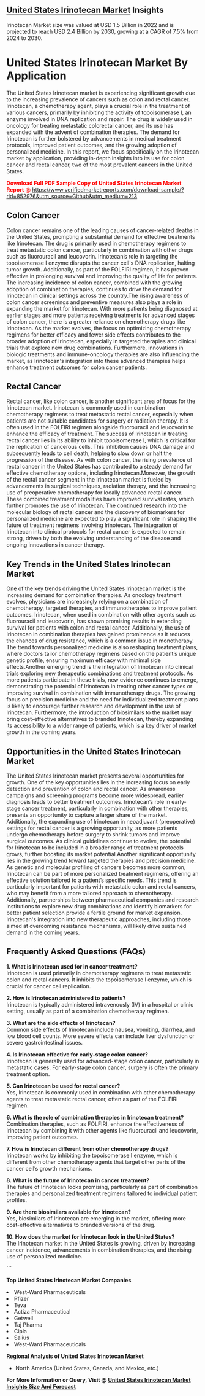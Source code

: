 <h2><a href="https://www.verifiedmarketreports.com/download-sample/?rid=852976&amp;utm_source=Github&amp;utm_medium=213" target="_blank">United States Irinotecan Market</a> Insights</h2><p>Irinotecan Market size was valued at USD 1.5 Billion in 2022 and is projected to reach USD 2.4 Billion by 2030, growing at a CAGR of 7.5% from 2024 to 2030.</p><p><h1>United States Irinotecan Market By Application</h1><p>The United States Irinotecan market is experiencing significant growth due to the increasing prevalence of cancers such as colon and rectal cancer. Irinotecan, a chemotherapy agent, plays a crucial role in the treatment of various cancers, primarily by inhibiting the activity of topoisomerase I, an enzyme involved in DNA replication and repair. The drug is widely used in oncology for treating metastatic colorectal cancer, and its use has expanded with the advent of combination therapies. The demand for Irinotecan is further bolstered by advancements in medical treatment protocols, improved patient outcomes, and the growing adoption of personalized medicine. In this report, we focus specifically on the Irinotecan market by application, providing in-depth insights into its use for colon cancer and rectal cancer, two of the most prevalent cancers in the United States. <p><span class=""><span style="color: #ff0000;"><strong>Download Full PDF Sample Copy of United States Irinotecan Market Report</strong> @ </span><a href="https://www.verifiedmarketreports.com/download-sample/?rid=852976&amp;utm_source=Github&amp;utm_medium=213" target="_blank">https://www.verifiedmarketreports.com/download-sample/?rid=852976&amp;utm_source=Github&amp;utm_medium=213</a></span></p></p><h2>Colon Cancer</h2><p>Colon cancer remains one of the leading causes of cancer-related deaths in the United States, prompting a substantial demand for effective treatments like Irinotecan. The drug is primarily used in chemotherapy regimens to treat metastatic colon cancer, particularly in combination with other drugs such as fluorouracil and leucovorin. Irinotecan’s role in targeting the topoisomerase I enzyme disrupts the cancer cell's DNA replication, halting tumor growth. Additionally, as part of the FOLFIRI regimen, it has proven effective in prolonging survival and improving the quality of life for patients. The increasing incidence of colon cancer, combined with the growing adoption of combination therapies, continues to drive the demand for Irinotecan in clinical settings across the country.The rising awareness of colon cancer screenings and preventive measures also plays a role in expanding the market for Irinotecan. With more patients being diagnosed at earlier stages and more patients receiving treatments for advanced stages of colon cancer, there is a greater reliance on chemotherapy drugs like Irinotecan. As the market evolves, the focus on optimizing chemotherapy regimens for better efficacy and fewer side effects contributes to the broader adoption of Irinotecan, especially in targeted therapies and clinical trials that explore new drug combinations. Furthermore, innovations in biologic treatments and immune-oncology therapies are also influencing the market, as Irinotecan's integration into these advanced therapies helps enhance treatment outcomes for colon cancer patients.<h2>Rectal Cancer</h2><p>Rectal cancer, like colon cancer, is another significant area of focus for the Irinotecan market. Irinotecan is commonly used in combination chemotherapy regimens to treat metastatic rectal cancer, especially when patients are not suitable candidates for surgery or radiation therapy. It is often used in the FOLFIRI regimen alongside fluorouracil and leucovorin to enhance the efficacy of treatment. The success of Irinotecan in treating rectal cancer lies in its ability to inhibit topoisomerase I, which is critical for the replication of cancerous cells. This inhibition causes DNA damage and subsequently leads to cell death, helping to slow down or halt the progression of the disease. As with colon cancer, the rising prevalence of rectal cancer in the United States has contributed to a steady demand for effective chemotherapy options, including Irinotecan.Moreover, the growth of the rectal cancer segment in the Irinotecan market is fueled by advancements in surgical techniques, radiation therapy, and the increasing use of preoperative chemotherapy for locally advanced rectal cancer. These combined treatment modalities have improved survival rates, which further promotes the use of Irinotecan. The continued research into the molecular biology of rectal cancer and the discovery of biomarkers for personalized medicine are expected to play a significant role in shaping the future of treatment regimens involving Irinotecan. The integration of Irinotecan into clinical protocols for rectal cancer is expected to remain strong, driven by both the evolving understanding of the disease and ongoing innovations in cancer therapy.<h2>Key Trends in the United States Irinotecan Market</h2><p>One of the key trends driving the United States Irinotecan market is the increasing demand for combination therapies. As oncology treatment evolves, physicians are increasingly relying on a combination of chemotherapy, targeted therapies, and immunotherapies to improve patient outcomes. Irinotecan, when used in combination with other agents such as fluorouracil and leucovorin, has shown promising results in extending survival for patients with colon and rectal cancer. Additionally, the use of Irinotecan in combination therapies has gained prominence as it reduces the chances of drug resistance, which is a common issue in monotherapy. The trend towards personalized medicine is also reshaping treatment plans, where doctors tailor chemotherapy regimens based on the patient’s unique genetic profile, ensuring maximum efficacy with minimal side effects.Another emerging trend is the integration of Irinotecan into clinical trials exploring new therapeutic combinations and treatment protocols. As more patients participate in these trials, new evidence continues to emerge, demonstrating the potential of Irinotecan in treating other cancer types or improving survival in combination with immunotherapy drugs. The growing focus on precision medicine and the need for individualized treatment plans is likely to encourage further research and development in the use of Irinotecan. Furthermore, the introduction of biosimilars to the market may bring cost-effective alternatives to branded Irinotecan, thereby expanding its accessibility to a wider range of patients, which is a key driver of market growth in the coming years.<h2>Opportunities in the United States Irinotecan Market</h2><p>The United States Irinotecan market presents several opportunities for growth. One of the key opportunities lies in the increasing focus on early detection and prevention of colon and rectal cancer. As awareness campaigns and screening programs become more widespread, earlier diagnosis leads to better treatment outcomes. Irinotecan’s role in early-stage cancer treatment, particularly in combination with other therapies, presents an opportunity to capture a larger share of the market. Additionally, the expanding use of Irinotecan in neoadjuvant (preoperative) settings for rectal cancer is a growing opportunity, as more patients undergo chemotherapy before surgery to shrink tumors and improve surgical outcomes. As clinical guidelines continue to evolve, the potential for Irinotecan to be included in a broader range of treatment protocols grows, further boosting its market potential.Another significant opportunity lies in the growing trend toward targeted therapies and precision medicine. As genetic and molecular profiling of cancers becomes more common, Irinotecan can be part of more personalized treatment regimens, offering an effective solution tailored to a patient’s specific needs. This trend is particularly important for patients with metastatic colon and rectal cancers, who may benefit from a more tailored approach to chemotherapy. Additionally, partnerships between pharmaceutical companies and research institutions to explore new drug combinations and identify biomarkers for better patient selection provide a fertile ground for market expansion. Irinotecan's integration into new therapeutic approaches, including those aimed at overcoming resistance mechanisms, will likely drive sustained demand in the coming years.<h2>Frequently Asked Questions (FAQs)</h2><p><strong>1. What is Irinotecan used for in cancer treatment?</strong><br>Irinotecan is used primarily in chemotherapy regimens to treat metastatic colon and rectal cancers. It inhibits the topoisomerase I enzyme, which is crucial for cancer cell replication.</p><p><strong>2. How is Irinotecan administered to patients?</strong><br>Irinotecan is typically administered intravenously (IV) in a hospital or clinic setting, usually as part of a combination chemotherapy regimen.</p><p><strong>3. What are the side effects of Irinotecan?</strong><br>Common side effects of Irinotecan include nausea, vomiting, diarrhea, and low blood cell counts. More severe effects can include liver dysfunction or severe gastrointestinal issues.</p><p><strong>4. Is Irinotecan effective for early-stage colon cancer?</strong><br>Irinotecan is generally used for advanced-stage colon cancer, particularly in metastatic cases. For early-stage colon cancer, surgery is often the primary treatment option.</p><p><strong>5. Can Irinotecan be used for rectal cancer?</strong><br>Yes, Irinotecan is commonly used in combination with other chemotherapy agents to treat metastatic rectal cancer, often as part of the FOLFIRI regimen.</p><p><strong>6. What is the role of combination therapies in Irinotecan treatment?</strong><br>Combination therapies, such as FOLFIRI, enhance the effectiveness of Irinotecan by combining it with other agents like fluorouracil and leucovorin, improving patient outcomes.</p><p><strong>7. How is Irinotecan different from other chemotherapy drugs?</strong><br>Irinotecan works by inhibiting the topoisomerase I enzyme, which is different from other chemotherapy agents that target other parts of the cancer cell’s growth mechanisms.</p><p><strong>8. What is the future of Irinotecan in cancer treatment?</strong><br>The future of Irinotecan looks promising, particularly as part of combination therapies and personalized treatment regimens tailored to individual patient profiles.</p><p><strong>9. Are there biosimilars available for Irinotecan?</strong><br>Yes, biosimilars of Irinotecan are emerging in the market, offering more cost-effective alternatives to branded versions of the drug.</p><p><strong>10. How does the market for Irinotecan look in the United States?</strong><br>The Irinotecan market in the United States is growing, driven by increasing cancer incidence, advancements in combination therapies, and the rising use of personalized medicine.</p>```</p><p><strong>Top United States Irinotecan Market Companies</strong></p><div data-test-id=""><p><li>West-Ward Pharmaceuticals</li><li> Pfizer</li><li> Teva</li><li> Actiza Pharmaceutical</li><li> Getwell</li><li> Taj Pharma</li><li> Cipla</li><li> Salius</li><li> West-Ward Pharmaceuticals</li></p><div><strong>Regional Analysis of&nbsp;United States Irinotecan Market</strong></div><ul><li dir="ltr"><p dir="ltr">North America&nbsp;(United States, Canada, and Mexico, etc.)</p></li></ul><p><strong>For More Information or Query, Visit @&nbsp;</strong><strong><a href="https://www.verifiedmarketreports.com/product/irinotecan-market/?utm_source=Github&amp;utm_medium=213" target="_blank">United States Irinotecan Market Insights Size And Forecast</a></strong></p></div>
